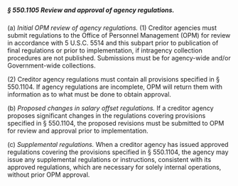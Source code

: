 ##### § 550.1105 Review and approval of agency regulations. #####

(a) *Initial OPM review of agency regulations.* (1) Creditor agencies must submit regulations to the Office of Personnel Management (OPM) for review in accordance with 5 U.S.C. 5514 and this subpart prior to publication of final regulations or prior to implementation, if intragency collection procedures are not published. Submissions must be for agency-wide and/or Government-wide collections.

(2) Creditor agency regulations must contain all provisions specified in § 550.1104. If agency regulations are incomplete, OPM will return them with information as to what must be done to obtain approval.

(b) *Proposed changes in salary offset regulations.* If a creditor agency proposes significant changes in the regulations covering provisions specified in § 550.1104, the proposed revisions must be submitted to OPM for review and approval prior to implementation.

(c) *Supplemental regulations.* When a creditor agency has issued approved regulations covering the provisions specified in § 550.1104, the agency may issue any supplemental regulations or instructions, consistent with its approved regulations, which are necessary for solely internal operations, without prior OPM approval.